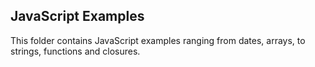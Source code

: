 ## JavaScript Examples

This folder contains JavaScript examples ranging from dates, arrays, to strings, functions and closures.